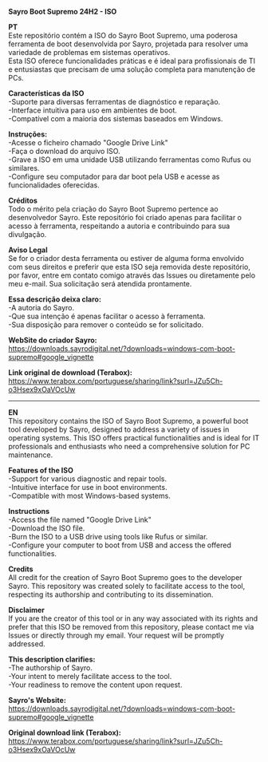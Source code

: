 **Sayro Boot Supremo  24H2 - ISO**

**PT**<br/> 
Este repositório contém a ISO do Sayro Boot Supremo, uma poderosa ferramenta de boot 
desenvolvida por Sayro, projetada para resolver uma 
variedade de problemas em sistemas operativos. <br/>
Esta ISO oferece funcionalidades práticas e é ideal para profissionais de TI e
entusiastas que precisam de uma solução completa para manutenção de PCs.

**Características da ISO**<br/>
-Suporte para diversas ferramentas de diagnóstico e reparação.<br/>
-Interface intuitiva para uso em ambientes de boot.<br/>
-Compatível com a maioria dos sistemas baseados em Windows.<br/>

**Instruções:**<br/>
-Acesse o ficheiro chamado "Google Drive Link"<br/>
-Faça o download do arquivo ISO.<br/>
-Grave a ISO em uma unidade USB utilizando ferramentas como Rufus ou similares.<br/>
-Configure seu computador para dar boot pela USB e acesse as funcionalidades oferecidas.<br/>

**Créditos**<br/>
Todo o mérito pela criação do Sayro Boot Supremo pertence ao desenvolvedor Sayro. Este repositório foi criado apenas para 
facilitar o acesso à ferramenta, respeitando a autoria e contribuindo para sua divulgação.

**Aviso Legal**<br/>
Se for o criador desta ferramenta ou estiver de alguma forma envolvido com seus direitos e preferir que esta ISO seja removida deste repositório, por favor, entre em contato comigo 
através das Issues ou diretamente pelo meu e-mail. Sua solicitação será atendida prontamente.

**Essa descrição deixa claro:**<br/>
-A autoria do Sayro.<br/>
-Que sua intenção é apenas facilitar o acesso à ferramenta.<br/>
-Sua disposição para remover o conteúdo se for solicitado.<br/>

**WebSite do criador Sayro:**<br/>
https://downloads.sayrodigital.net/?downloads=windows-com-boot-supremo#google_vignette

**Link original de download (Terabox):**<br/>
https://www.terabox.com/portuguese/sharing/link?surl=JZu5Ch-o3Hsex9xOaVOcUw
____________________________________________________________________________________________________________________
**EN**<br/>
This repository contains the ISO of Sayro Boot Supremo, a powerful boot tool developed by Sayro, designed to 
address a variety of issues in operating systems. This ISO offers practical functionalities and is ideal for IT professionals 
and enthusiasts who need a comprehensive solution for PC maintenance.

**Features of the ISO**<br/>
-Support for various diagnostic and repair tools.<br/>
-Intuitive interface for use in boot environments.<br/>
-Compatible with most Windows-based systems.<br/>

**Instructions**<br/>
-Access the file named "Google Drive Link"<br/>
-Download the ISO file.<br/>
-Burn the ISO to a USB drive using tools like Rufus or similar.<br/>
-Configure your computer to boot from USB and access the offered functionalities.<br/>

**Credits**<br/>
All credit for the creation of Sayro Boot Supremo goes to the developer Sayro. This repository was created solely to 
facilitate access to the tool, respecting its authorship and contributing to its dissemination.

**Disclaimer**<br/>
If you are the creator of this tool or in any way associated with its rights and prefer that this ISO be removed from this 
repository, please contact me via Issues or directly through my email. Your request will be promptly addressed.

**This description clarifies:**<br/>
-The authorship of Sayro.<br/>
-Your intent to merely facilitate access to the tool.<br/>
-Your readiness to remove the content upon request.<br/>

**Sayro's Website:**<br/>
https://downloads.sayrodigital.net/?downloads=windows-com-boot-supremo#google_vignette

**Original download link (Terabox):**<br/>
https://www.terabox.com/portuguese/sharing/link?surl=JZu5Ch-o3Hsex9xOaVOcUw
